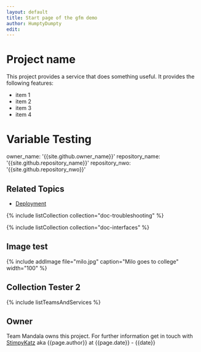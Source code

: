 ```yaml
---
layout: default
title: Start page of the gfm demo
author: HumptyDumpty
edit: 
---
```


# Project name
This project provides a service that does something useful. It provides the following features:

* item 1
* item 2
* item 3
* item 4

# Variable Testing
owner_name: '{{site.github.owner_name}}'
repository_name: '{{site.github.repository_name}}'
repository_nwo: '{{site.github.repository_nwo}}'


## Related Topics
* [Deployment](deployment.html)

{% include listCollection collection="doc-troubleshooting" %}

{% include listCollection collection="doc-interfaces" %}

## Image test
{% include addImage file="milo.jpg" caption="Milo goes to college" width="100" %}

## Collection Tester 2
{% include listTeamsAndServices %}

## Owner
Team Mandala owns this project. For further information get in touch with [StimpyKatz](https://github.com/StimpyKatz) aka {{page.author}} at {{page.date}} - {{date}}
